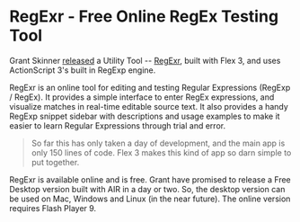 # RegExr - Free Online RegEx Testing Tool

Grant Skinner [released](http://www.gskinner.com/blog/archives/2008/03/regexr_free_onl.html) a Utility Tool -- <a href="http://gskinner.com/RegExr/">RegExr</a>, built with Flex 3, and uses ActionScript 3's built in RegExp engine.

RegExr is an online tool for editing and testing Regular Expressions (RegExp / RegEx). It provides a simple interface to enter RegEx expressions, and visualize matches in real-time editable source text. It also provides a handy RegExp snippet sidebar with descriptions and usage examples to make it easier to learn Regular Expressions through trial and error.

> So far this has only taken a day of development, and the main app is only 150 lines of code. Flex 3 makes this kind of app so darn simple to put together.

RegExr is available online and is free. Grant have promised to release a Free Desktop version built with AIR in a day or two. So, the desktop version can be used on Mac, Windows and Linux (in the near future). The online version requires Flash Player 9.